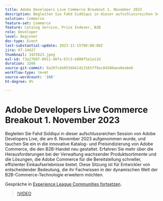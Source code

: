 ```yaml
---
title: Adobe Developers Live Commerce Breakout 1. November 2023
description: Begleiten Sie Fahd Siddiqui in dieser aufschlussreichen Session von Adobe Developers Live, die am 6. November 2023 aufgenommen wurde, und tauchen Sie ein in die innovative Katalog- und Preisindizierung von Adobe Commerce, die den B2B-Handel neu gestaltet. Erfahren Sie mehr über die Herausforderungen bei der Verwaltung wachsender Produktsortimente und die Lösungen, die Adobe Commerce für die Bereitstellung schneller, effizienter Einkaufserlebnisse bietet. Diese Sitzung ist für Entwickler von entscheidender Bedeutung, die ihr Fachwissen in der dynamischen Welt der B2B-Commerce-Technologie erweitern möchten.
solution: Commerce
feature-set: Commerce
feature: Catalog Service, Price Indexer, B2B
role: Developer
level: Beginner
doc-type: Event
last-substantial-update: 2023-11-15T00:00:00Z
jira: KT-14427
thumbnail: 3425623.jpeg
exl-id: f3a27b87-0911-46fa-b7c3-e880f5a1a11d
duration: 1566
source-git-commit: 9a297cda953d4414131657f9ac84580aea0eabeb
workflow-type: tm+mt
source-wordcount: '168'
ht-degree: 0%

---
```


# Adobe Developers Live Commerce Breakout 1. November 2023

Begleiten Sie Fahd Siddiqui in dieser aufschlussreichen Session von Adobe Developers Live, die am 6. November 2023 aufgenommen wurde, und tauchen Sie ein in die innovative Katalog- und Preisindizierung von Adobe Commerce, die den B2B-Handel neu gestaltet. Erfahren Sie mehr über die Herausforderungen bei der Verwaltung wachsender Produktsortimente und die Lösungen, die Adobe Commerce für die Bereitstellung schneller, effizienter Einkaufserlebnisse bietet. Diese Sitzung ist für Entwickler von entscheidender Bedeutung, die ihr Fachwissen in der dynamischen Welt der B2B-Commerce-Technologie erweitern möchten.

Gespräche in [Experience League Communities fortsetzen](https://adobe.ly/3rJfZcN).

>[!VIDEO](https://video.tv.adobe.com/v/3425623/?learn=on)
